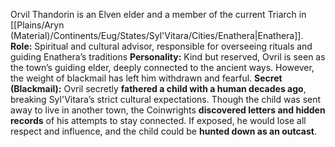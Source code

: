 Orvil Thandorin is an Elven elder and a member of the current Triarch in [[Plains/Aryn (Material)/Continents/Eug/States/Syl'Vitara/Cities/Enathera|Enathera]].
**Role:** Spiritual and cultural advisor, responsible for overseeing rituals and guiding Enathera’s traditions
**Personality:** Kind but reserved, Ovril is seen as the town’s guiding elder, deeply connected to the ancient ways. However, the weight of blackmail has left him withdrawn and fearful.
**Secret (Blackmail):** Ovril secretly **fathered a child with a human decades ago**, breaking Syl'Vitara’s strict cultural expectations. Though the child was sent away to live in another town, the Coinwrights **discovered letters and hidden records** of his attempts to stay connected. If exposed, he would lose all respect and influence, and the child could be **hunted down as an outcast**.